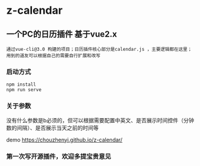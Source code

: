 # z-calendar

## 一个PC的日历插件 基于vue2.x
```
通过vue-cli@3.0 构建的项目；日历插件核心部分是calendar.js ，主要逻辑都在这里；
用到的道友可以根据自己的需要自行扩展和改写
```

### 启动方式
```
npm install
npm run serve
```
### 关于参数

没有什么参数是b必须的，但可以根据需要配置中英文、是否展示时间控件（分钟数的间隔）、是否展示当天之前的时间等

demo https://chouzhenyi.github.io/z-calendar/

### 第一次写开源插件，欢迎多提宝贵意见
```
